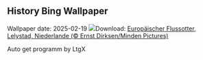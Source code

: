 ## History Bing Wallpaper
Wallpaper date: 2025-02-19
![](https://www.bing.com/th?id=OHR.IceHoleOtter_DE-DE5011760287_UHD.jpg&w=1000)Download: [Europäischer Flussotter, Lelystad, Niederlande (© Ernst Dirksen/Minden Pictures)](https://www.bing.com/th?id=OHR.IceHoleOtter_DE-DE5011760287_UHD.jpg)

Auto get programm by LtgX
